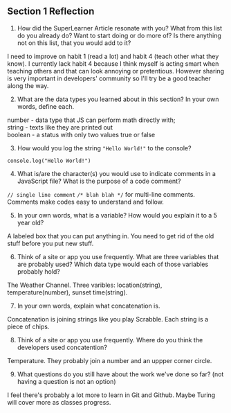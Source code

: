  ## Section 1 Reflection

1. How did the SuperLearner Article resonate with you? What from this list do you already do? Want to start doing or do more of? Is there anything not on this list, that you would add to it?

I need to improve on habit 1 (read a lot) and habit 4 (teach other what they know). I currently lack
habit 4 because I think myself is acting smart when teaching others and that can look annoying or pretentious. However sharing is very important in developers' community so I'll try be a good teacher along the way.

2. What are the data types you learned about in this section? In your own words, define each.

number - data type that JS can perform math directly with;</br>
string - texts like they are printed out</br>
boolean - a status with only two values true or false

3. How would you log the string `"Hello World!"` to the console?

`console.log("Hello World!")`

4. What is/are the character(s) you would use to indicate comments in a JavaScript file? What is the purpose of a code comment?

`// single line comment`
`/* blah blah */` for multi-line comments.
Comments make codes easy to understand and follow.

5. In your own words, what is a variable? How would you explain it to a 5 year old?

A labeled box that you can put anything in. You need to get rid of the old stuff before you put new stuff.

6. Think of a site or app you use frequently. What are three variables that are probably used? Which data type would each of those variables probably hold?

The Weather Channel. Three varibles: location(string), temperature(number), sunset time(string).

7. In your own words, explain what concatenation is.

Concatenation is joining strings like you play Scrabble. Each string is a piece of chips.

8. Think of a site or app you use frequently. Where do you think the developers used concatention?

Temperature. They probably join a number and an uppper corner circle.

9. What questions do you still have about the work we've done so far? (not having a question is not an option)

I feel there's probably a lot more to learn in Git and Github. Maybe Turing will cover more as classes progress.
